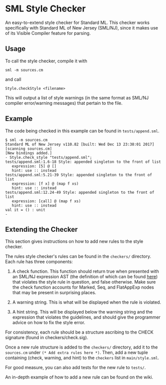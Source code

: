 # SML Style Checker
An easy-to-extend style checker for Standard ML. This checker works specifically with Standard ML of New Jersey (SML/NJ), 
since it makes use of its Visible Compiler feature for parsing.

## Usage

To call the style checker, compile it with 

```
sml -m sources.cm
```

and call

```
Style.checkStyle <filename>
```

This will output a list of style warnings (in the same format as SML/NJ compiler error/warning messages) that pertain to 
the file. 


## Example
The code being checked in this example can be found in `tests/append.sml`.

```
$ sml -m sources.cm
Standard ML of New Jersey v110.82 [built: Wed Dec 13 23:38:01 2017]
[scanning sources.cm]
[New bindings added.]
- Style.check_style "tests/append.sml";
tests/append.sml:1.6-18 Style: appended singleton to the front of list
   expression: [5] @ []
   hint: use :: instead
tests/append.sml:5.21-39 Style: appended singleton to the front of list
   expression: [f x] @ (map f xs)
   hint: use :: instead
tests/append.sml:12.24-49 Style: appended singleton to the front of list
   expression: [call] @ (map f xs)
   hint: use :: instead
val it = () : unit
- 
```

## Extending the Checker

This section gives instructions on how to add new rules to the style checker. 

The rules style checker's rules can be found in the `checkers/` directory. Each rule has three components:
1. A check function. This function should return true when presented with an SML/NJ expression AST (the definition of 
which can be found [here](https://www.smlnj.org/doc/Compiler/pages/ast.html)) that violates the style rule in question, 
and false otherwise. Make sure the check function accounts for Marked, Seq, and FlatAppExp nodes that may be present
in surprising places.

2. A warning string. This is what will be displayed when the rule is violated.

3. A hint string. This will be displayed below the warning string and the expression that violates the guidelines, and 
should give the programmer advice on how to fix the style error. 

For consistency, each rule should be a structure ascribing to the CHECK signature (found in checkers/check.sig).

Once a new rule structure is added to the `checkers/` directory, add it to the `sources.cm` under `(* Add extra rules here *)`.
Then, add a new tuple containing (check, warning, and hint) to the `checkers` list in `main/style.sml`. 

For good measure, you can also add tests for the new rule to `tests/`. 

An in-depth example of how to add a new rule can be found on the wiki. 
